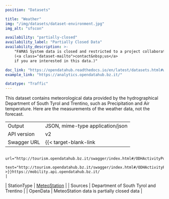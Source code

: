 ```yaml
---
position: "Datasets"

title: "Weather"
img: "/img/datasets/dataset-environment.jpg"
img_alt: "sfscon"

availability: "partially-closed"
availability_label: "Partially Closed Data"
availability_description: >-
    "FAMAS System data is closed and restricted to a project collaboration
    (<a class="dataset-mailto">contact&nbsp;us</a>
    if you are interested in this data.)"

doc_link: "https://opendatahub.readthedocs.io/en/latest/datasets.html#weather-dataset"
example_link: "https://analytics.opendatahub.bz.it/"

datatype: "Traffic"
---
```


This dataset contains meteorological data provided by the hydrographical Department of South Tyrol and Trentino, such as Precipitation and Air temperature. Here are the measurements of the weather data, not the forecast.

|             |                                                                             |
| :---------- | --------------------------------------------------------------------------- |
| Output      | JSON, mime-type application/json                                            |
| API version | v2                                                                          |
| Swagger URL | {{< target-blank-link
                        url="http://tourism.opendatahub.bz.it/swagger/index.html#/ODHActivityPoi"
                        text="http://tourism.opendatahub.bz.it/swagger/index.html#/ODHActivityPoi" >}}https://mobility.api.opendatahub.bz.it/                                     |
| StationType | [MeteoStation](https://mobility.api.opendatahub.bz.it/v2/flat/MeteoStation) |
| Sources     | Department of South Tyrol and Trentino                                      |
| OpenData    | MeteoStation data is partially closed data                                 |
